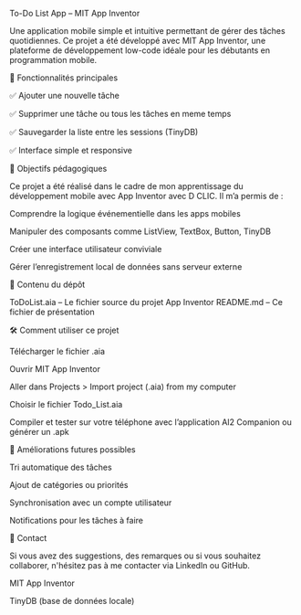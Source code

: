 To-Do List App – MIT App Inventor

Une application mobile simple et intuitive permettant de gérer des tâches quotidiennes. Ce projet a été développé avec MIT App Inventor, une plateforme de développement low-code idéale pour les débutants en programmation mobile.

📱 Fonctionnalités principales

✅ Ajouter une nouvelle tâche

✅ Supprimer une tâche ou tous les tâches en meme temps

✅ Sauvegarder la liste entre les sessions (TinyDB)

✅ Interface simple et responsive

🎯 Objectifs pédagogiques

Ce projet a été réalisé dans le cadre de mon apprentissage du développement mobile avec App Inventor avec D CLIC. Il m’a permis de :

Comprendre la logique événementielle dans les apps mobiles

Manipuler des composants comme ListView, TextBox, Button, TinyDB

Créer une interface utilisateur conviviale

Gérer l’enregistrement local de données sans serveur externe

📂 Contenu du dépôt

ToDoList.aia – Le fichier source du projet App Inventor
README.md – Ce fichier de présentation

🛠️ Comment utiliser ce projet

Télécharger le fichier .aia

Ouvrir MIT App Inventor

Aller dans Projects > Import project (.aia) from my computer

Choisir le fichier Todo_List.aia

Compiler et tester sur votre téléphone avec l’application AI2 Companion ou générer un .apk

💬 Améliorations futures possibles

 Tri automatique des tâches

 Ajout de catégories ou priorités

 Synchronisation avec un compte utilisateur

 Notifications pour les tâches à faire

📢 Contact

Si vous avez des suggestions, des remarques ou si vous souhaitez collaborer, n'hésitez pas à me contacter via LinkedIn ou GitHub.


MIT App Inventor

TinyDB (base de données locale)

